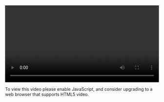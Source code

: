 <video controls="" style="width: 100%; display: block;"><source src="http://o86bpj665.bkt.clouddn.com/chrome-devtools/3-1-console.mp4" type="video/mp4"><p>To view this video please enable JavaScript, and consider upgrading to a web browser that supports HTML5 video.</p></video>
